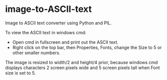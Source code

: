 # image-to-ASCII-text
Image to ASCII text converter using Python and PIL.

To view the ASCII text in windows cmd:
- Open cmd in fullscreen and print out the ASCII text.
- Right click on the top bar, then Properties, Fonts, change the Size to 5 or other smaller numbers.

The image is resized to width/2 and height/4 prior, because windows cmd displays characters 2 screen pixels wide and 5 screen pixels tall when Font size is set to 5.

